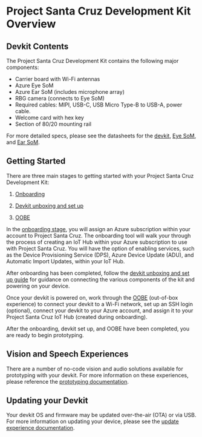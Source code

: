 # Project Santa Cruz Development Kit Overview

## Devkit Contents

The Project Santa Cruz Development Kit contains the following major components:

-	Carrier board with Wi-Fi antennas
-	Azure Eye SoM 
-	Azure Ear SoM (includes microphone array)
-	RBG camera (connects to Eye SoM)
-	Required cables: MIPI, USB-C, USB Micro Type-B to USB-A, power cable.
-	Welcome card with hex key
-	Section of 80/20 mounting rail

For more detailed specs, please see the datasheets for the [devkit]( https://github.com/microsoft/Project-Santa-Cruz-Private-Preview/blob/main/user-guides/hardware/project_santa_cruz_developer_kit_datasheet.md), [Eye SoM]( https://github.com/microsoft/Project-Santa-Cruz-Private-Preview/blob/main/user-guides/hardware/project_santa_cruz_eye_datasheet.md), and [Ear SoM]( https://github.com/microsoft/Project-Santa-Cruz-Private-Preview/blob/main/user-guides/hardware/project_santa_cruz_ear_datasheet.md).

## Getting Started

There are three main stages to getting started with your Project Santa Cruz Development Kit:

1. [Onboarding]( https://github.com/microsoft/Project-Santa-Cruz-Private-Preview/blob/main/user-guides/getting_started/azure-subscription-onboarding.md)

1. [Devkit unboxing and set up]( https://github.com/microsoft/Project-Santa-Cruz-Private-Preview/blob/main/user-guides/getting_started/devkit-unboxing-setup.md)

1. [OOBE]( https://github.com/microsoft/Project-Santa-Cruz-Private-Preview/blob/main/user-guides/getting_started/oobe.md)

In the [onboarding stage](https://github.com/microsoft/Project-Santa-Cruz-Private-Preview/blob/main/user-guides/getting_started/azure-subscription-onboarding.md), you will assign an Azure subscription within your account to Project Santa Cruz. The onboarding tool will walk your through the process of creating an IoT Hub within your Azure subscription to use with Project Santa Cruz. You will have the option of enabling services, such as the Device Provisioning Service (DPS), Azure Device Update (ADU), and Automatic Import Updates, within your IoT Hub.

After onboarding has been completed, follow the [devkit unboxing and set up guide](https://github.com/microsoft/Project-Santa-Cruz-Private-Preview/blob/main/user-guides/getting_started/devkit-unboxing-setup.md) for guidance on connecting the various components of the kit and powering on your device. 

Once your devkit is powered on, work through the [OOBE](https://github.com/microsoft/Project-Santa-Cruz-Private-Preview/blob/main/user-guides/getting_started/oobe.md) (out-of-box experience) to connect your devkit to a Wi-Fi network, set up an SSH login (optional), connect your devkit to your Azure account, and assign it to your Project Santa Cruz IoT Hub (created during onboarding).

After the onboarding, devkit set up, and OOBE have been completed, you are ready to begin prototyping. 

## Vision and Speech Experiences

There are a number of no-code vision and audio solutions available for prototyping with your devkit. For more information on these experiences, please reference the [prototyping documentation](https://github.com/microsoft/Project-Santa-Cruz-Private-Preview/tree/main/user-guides/prototyping). 

## Updating your Devkit

Your devkit OS and firmware may be updated over-the-air (OTA) or via USB. For more information on updating your device, please see the [update experience documentation](https://github.com/microsoft/Project-Santa-Cruz-Private-Preview/blob/main/user-guides/updating/update_experience_overview.md).
